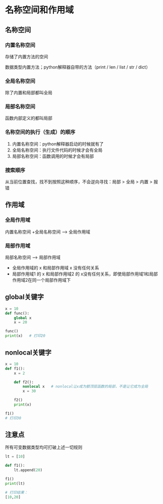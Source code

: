 # 名称空间和作用域

## 名称空间

### 内置名称空间

存储了内置方法的空间

数据类型内置方法；python解释器自带的方法（print / len / list / str / dict）

### 全局名称空间

除了内置和局部都叫全局

### 局部名称空间

函数内部定义的都叫局部

### 名称空间的执行（生成）的顺序

1. 内置名称空间：python解释器启动的时候就有了
2. 全局名称空间：执行文件代码的时候才会有全局
3. 局部名称空间：函数调用的时候才会有局部

### 搜索顺序

从当前位置查找，找不到按照这种顺序，不会逆向寻找：局部 > 全局 > 内置 > 报错

## 作用域

### 全局作用域

内置名称空间 +全局名称空间 --> 全局作用域

### 局部作用域

局部名称空间 --> 局部作用域

- 全局作用域的 x 和局部作用域 x 没有任何关系
- 局部作用域1 的 x 和局部作用域2 的 x没有任何关系，即使局部作用域1和局部作用域2在同一个局部作用域下

## global关键字

```python
x = 10
def func():
    global x
    x = 20

func()
print(x)   # 打印20
```

## nonlocal关键字

```python
x = 10
def f1():
    x = 2

    def f2():
        nonlocal x   # nonlocal让x成为额顶层函数的局部，不是让它成为全局
        x = 30

    f2()
    print(x)

f1()
# 打印30
```

## 注意点

所有可变数据类型均可打破上述一切规则

```python
lt = [10]

def f1():
    lt.append(20)

f1()
print(lt)

# 打印结果：
[10,20]
```